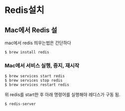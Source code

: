 # Redis설치

## Mac에서 Redis 설

 mac에서 redis 띄우는법은 간단하다 

```
$ brew install redis
```

### Mac에서 서비스 실행, 중지, 재시작

```text
$ brew services start redis
$ brew services stop redis
$ brew services restart redis
```

위 redis를 start한 후  아래 명령어를  실행해야 레디스가 구동 됨.

```text
$ redis-server
```




